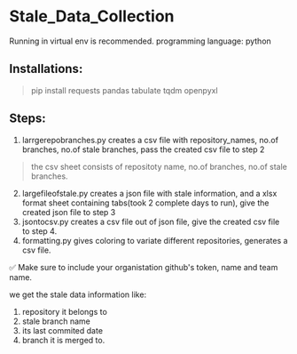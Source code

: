 # Stale_Data_Collection

Running in virtual env is recommended.
programming language: python

Installations:
--------------------------------------------------------
> pip install requests pandas tabulate tqdm openpyxl

Steps:
--------------------------------------------------------
1. larrgerepobranches.py creates a csv file with repository_names, no.of branches, no.of stale branches, pass the created csv file to step 2 
> the csv sheet consists of repositoty name, no.of branches, no.of stale branches.
2. largefileofstale.py creates a json file with stale information, and a xlsx format sheet containing tabs(took 2 complete days to run), give the created json file to step 3
3. jsontocsv.py creates a csv file out of json file, give the created csv file to step 4.
4. formatting.py gives coloring to variate different repositories, generates a csv file.

✅ Make sure to include your organistation github's token, name and team name.

we get the stale data information like:
1. repository it belongs to
2. stale branch name
3. its last commited date
4. branch it is merged to.
